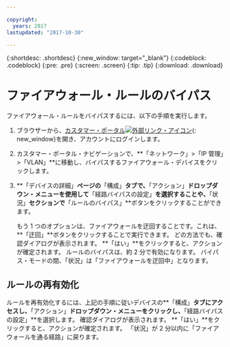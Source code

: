 ```yaml
---

copyright:
  years: 2017
lastupdated: "2017-10-30"

---
```


{:shortdesc: .shortdesc}
{:new_window: target="_blank"}
{:codeblock: .codeblock}
{:pre: .pre}
{:screen: .screen}
{:tip: .tip}
{:download: .download}

# ファイアウォール・ルールのバイパス

ファイアウォール・ルールをバイパスするには、以下の手順を実行します。

1. ブラウザーから、[カスタマー・ポータル![外部リンク・アイコン](../../icons/launch-glyph.svg "外部リンク・アイコン")](https://control.softlayer.com/){: new_window}を開き、アカウントにログインします。
2. カスタマー・ポータル・ナビゲーションで、**「ネットワーク」>「IP 管理」>「VLAN」**に移動し、バイパスするファイアウォール・デバイスをクリックします。
3. **「デバイスの詳細」**ページの**「構成」**タブで、**「アクション」**ドロップダウン・メニューを使用して**「経路バイパスの設定」**を選択することや、**「状況」**セクションで**「ルールのバイパス」**ボタンをクリックすることができます。 

	もう 1 つのオプションは、ファイアウォールを迂回することです。これは、**「迂回」**ボタンをクリックすることで実行できます。 どの方法でも、確認ダイアログが表示されます。 **「はい」**をクリックすると、アクションが確定されます。 ルールのバイパスは、約 2 分で有効になります。 バイパス・モードの間、「状況」は「ファイアウォールを迂回中」となります。

## ルールの再有効化

ルールを再有効化するには、上記の手順に従いデバイスの**「構成」**タブにアクセスし、**「アクション」**ドロップダウン・メニューをクリックし、**「経路バイパスの設定」**を選択します。 確認ダイアログが表示されます。 **「はい」**をクリックすると、アクションが確定されます。 「状況」が 2 分以内に「ファイアウォールを通る経路」に戻ります。
